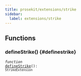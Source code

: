 ```yaml
---
title: prosekit/extensions/strike
sidebar:
  label: extensions/strike
---
```


## Functions

### defineStrike() {#definestrike}

<dl>

<dt>

<code data-typedoc-declaration><i>function</i> <i></i> <a id="definestrike-2" href="#definestrike-2">defineStrike</a>(): `StrikeExtension`</code>

</dt>

<dd>

</dd>

</dl>
